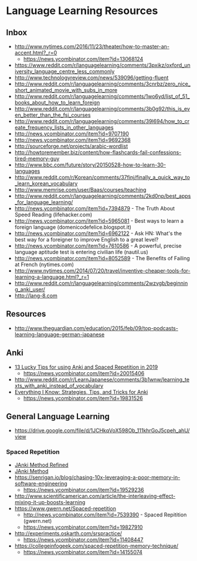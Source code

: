 # Language Learning Resources

## Inbox

+ http://www.nytimes.com/2016/11/23/theater/how-to-master-an-accent.html?_r=0
   - https://news.ycombinator.com/item?id=13068124
+ https://www.reddit.com/r/languagelearning/comments/3pxikz/oxford_university_language_centre_less_commonly
+ http://www.technologyreview.com/news/539096/getting-fluent
+ http://www.reddit.com/r/languagelearning/comments/3cnrbz/zero_nice_short_animated_movie_with_subs_in_more
+ http://www.reddit.com/r/languagelearning/comments/1wo6yd/list_of_51_books_about_how_to_learn_foreign
+ http://www.reddit.com/r/languagelearning/comments/3b0g92/this_is_even_better_than_the_fsi_courses
+ http://www.reddit.com/r/languagelearning/comments/39l694/how_to_create_frequency_lists_in_other_languages
+ http://news.ycombinator.com/item?id=9707190
+ http://news.ycombinator.com/item?id=9692368
+ http://sourceforge.net/projects/arabic-wordlist
+ http://howtoremember.biz/content/how-flashcards-fail-confessions-tired-memory-guy
+ http://www.bbc.com/future/story/20150528-how-to-learn-30-languages
+ http://www.reddit.com/r/Korean/comments/37finj/finally_a_quick_way_to_learn_korean_vocabulary
+ http://www.memrise.com/user/Baas/courses/teaching
+ http://www.reddit.com/r/languagelearning/comments/2kd0np/best_apps_for_language_learning/
+ http://news.ycombinator.com/item?id=7394879 - The Truth About Speed Reading (lifehacker.com)
+ http://news.ycombinator.com/item?id=5965081 - Best ways to learn a foreign language (domenicodefelice.blogspot.it)
+ http://news.ycombinator.com/item?id=6962122 - Ask HN: What's the best way for a foreigner to improve English to a great level?
+ http://news.ycombinator.com/item?id=7610586 - A powerful, precise language aptitude test is entering civilian life (nautil.us)
+ http://news.ycombinator.com/item?id=8052589 - The Benefits of Failing at French (nytimes.com)
+ http://www.nytimes.com/2014/07/20/travel/inventive-cheaper-tools-for-learning-a-language.html?_r=1
+ http://www.reddit.com/r/languagelearning/comments/2wzvgb/beginning_anki_user/
+ http://lang-8.com

## Resources

- http://www.theguardian.com/education/2015/feb/09/top-podcasts-learning-language-german-japanese

## Anki

- [13 Lucky Tips for using Anki and Spaced Repetition in 2019](https://getpolarized.io/2019/05/25/13-lucky-tips-for-using-anki-and-spaced-repetition-2019.html)
   - https://news.ycombinator.com/item?id=20015406
- http://www.reddit.com/r/LearnJapanese/comments/3b1wnw/learning_texts_with_anki_instead_of_vocabulary
- [Everything I Know: Strategies, Tips, and Tricks for Anki](https://senrigan.io/blog/everything-i-know-strategies-tips-and-tricks-for-spaced-repetition-anki)
    - https://news.ycombinator.com/item?id=19831526

## General Language Learning

- https://drive.google.com/file/d/1JCHkqVoX598Ob_111khrGoJ5cpeh_ahU/view

### Spaced Repetition

- [JAnki Method Refined](https://www.jackkinsella.ie/articles/janki-method-refined)
- [JAnki Method](http://www.jackkinsella.ie/articles/janki-method)
- https://senrigan.io/blog/chasing-10x-leveraging-a-poor-memory-in-software-engineering
    - https://news.ycombinator.com/item?id=19529236
- http://www.scientificamerican.com/article/the-interleaving-effect-mixing-it-up-boosts-learning
- https://www.gwern.net/Spaced-repetition
   - http://news.ycombinator.com/item?id=7539390 - Spaced Repitition (gwern.net)
   - https://news.ycombinator.com/item?id=19827910
- http://experiments.oskarth.com/srspractice/
   - https://news.ycombinator.com/item?id=11408447
- https://collegeinfogeek.com/spaced-repetition-memory-technique/
   - https://news.ycombinator.com/item?id=14155074
